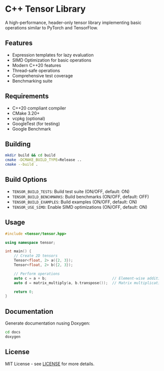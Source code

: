 # C++ Tensor Library

A high-performance, header-only tensor library implementing basic operations similar to PyTorch and TensorFlow.

## Features

- Expression templates for lazy evaluation
- SIMD Optimization for basic operations
- Modern C++20 features
- Thread-safe operations
- Comprehensive test coverage
- Benchmarking suite

## Requirements

- C++20 compliant compiler
- CMake 3.20+
- vcpkg (optional)
- GoogleTest (for testing)
- Google Benchmark

## Building

```bash
mkdir build && cd build
cmake -DCMAKE_BUILD_TYPE=Release ..
cmake --build .
```

## Build Options

- `TENSOR_BUILD_TESTS`: Build test suite (ON/OFF, default: ON)
- `TENSOR_BUILD_BENCHMARKS`: Build benchmarks (ON/OFF, default: OFF)
- `TENSOR_BUILD_EXAMPLES`: Build examples (ON/OFF, default: ON)
- `TENSOR_USE_SIMD`: Enable SIMD optimizations (ON/OFF, default: ON)

## Usage

```cpp
#include <tensor/tensor.hpp>

using namespace tensor;

int main() {
    // Create 2D tensors
    Tensor<float, 2> a({2, 3});
    Tensor<float, 2> b({2, 3});

    // Perform operations
    auto c = a + b;                              // Element-wise addition
    auto d = matrix_multiply(a, b.transpose());  // Matrix multiplication

    return 0;
}
```

## Documentation

Generate documentation nusing Doxygen:

```bash
cd docs
doxygen
```

## License

MIT License - see [LICENSE](LICENSE) for more details.
